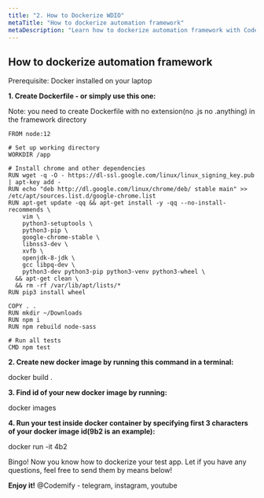 ```yaml
---
title: "2. How to Dockerize WDIO"
metaTitle: "How to dockerize automation framework"
metaDescription: "Learn how to dockerize automation framework with Codemify"
---
```


## How to dockerize automation framework

Prerequisite: Docker installed on your laptop

**1. Create Dockerfile - or simply use this one:**

Note: you need to create Dockerfile with no extension(no .js no .anything) in the framework directory

```shell
FROM node:12

# Set up working directory
WORKDIR /app

# Install chrome and other dependencies
RUN wget -q -O - https://dl-ssl.google.com/linux/linux_signing_key.pub | apt-key add -
RUN echo "deb http://dl.google.com/linux/chrome/deb/ stable main" >> /etc/apt/sources.list.d/google-chrome.list
RUN apt-get update -qq && apt-get install -y -qq --no-install-recommends \
    vim \
    python3-setuptools \
    python3-pip \
    google-chrome-stable \
    libnss3-dev \
    xvfb \
    openjdk-8-jdk \
    gcc libpq-dev \
    python3-dev python3-pip python3-venv python3-wheel \
  && apt-get clean \
  && rm -rf /var/lib/apt/lists/*
RUN pip3 install wheel

COPY . .
RUN mkdir ~/Downloads
RUN npm i
RUN npm rebuild node-sass

# Run all tests
CMD npm test
```

**2. Create new docker image by running this command in a terminal:**

  docker build .

**3. Find id of your new docker image by running:**

  docker images

**4. Run your test inside docker container by specifying first 3 characters of your docker image id(9b2 is an example):**

  docker run -it 4b2


Bingo! Now you know how to dockerize your test app. Let if you have any questions, feel free to send them by means below!


**Enjoy it!**
@Codemify - telegram, instagram, youtube